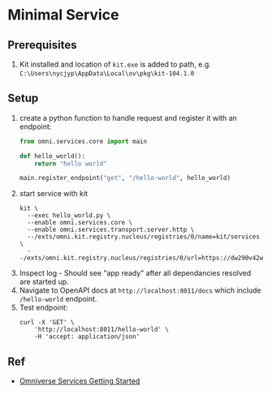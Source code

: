 # Minimal Service

## Prerequisites

1. Kit installed and location of `kit.exe` is added to path, e.g. `C:\Users\nycjyp\AppData\Local\ov\pkg\kit-104.1.0`

## Setup

1. create a python function to handle request and register it with an endpoint:
    ```py
    from omni.services.core import main

    def hello_world():
        return "hello world"
    
    main.register_endpoint("get", "/hello-world", hello_world)
    ```
2. start service with kit
    ```
    kit \
      --exec hello_world.py \
      --enable omni.services.core \
      --enable omni.services.transport.server.http \
      --/exts/omni.kit.registry.nucleus/registries/0/name=kit/services \
      --/exts/omni.kit.registry.nucleus/registries/0/url=https://dw290v42wisod.cloudfront.net/exts/kit/services
    ```
1. Inspect log - Should see "app ready" after all dependancies resolved are started up.
1. Navigate to OpenAPI docs at `http://localhost:8011/docs` which include `/hello-world` endpoint.
1. Test endpoint:
    ```
    curl -X 'GET' \
        'http://localhost:8011/hello-world' \
        -H 'accept: application/json'
    ```

## Ref

* [Omniverse Services Getting Started](https://docs.omniverse.nvidia.com/prod_services/prod_services/design/getting_started.html)
